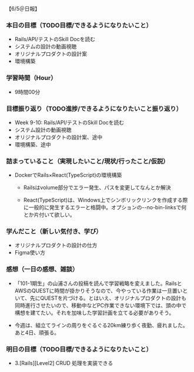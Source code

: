 【6/5＠日報】
### 本日の目標（TODO目標/できるようになりたいこと）
- Rails/API/テストのSkill Docを読む
- システムの設計の動画視聴
- オリジナルプロダクトの設計案
- 環境構築
### 学習時間（Hour）
- 9時間00分
### 目標振り返り（TODO進捗/できるようになりたいこと振り返り）
- Week 9-10: Rails/API/テストのSkill Docを読む
- システム設計の動画視聴
- オリジナルプロダクトの設計案、途中
- 環境構築、途中
### 詰まっていること（実現したいこと/現状/行ったこと/仮説）
- DockerでRails×React(TypeScript)の環境構築

    - Railsはvolume部分でエラー発生、パスを変更してなんとか解決

    - React(TypeScript)は、Windows上でシンボリックリンクを作成する際に一般的に発生するエラーと格闘中。オプションの--no-bin-linksで何とか片付いて欲しい。

### 学んだこと（新しい気付き、学び）
- オリジナルプロダクトの設計の仕方
- Figma使い方

### 感想（一日の感想、雑談）
- 「101-1期生」の山浦さんの投稿を読んで学習戦略を変えました。RailsとAWSのQUESTに時間が掛かりそうなので、今やっている作業は一旦置いといて、先にQUESTを片づける。とはいえ、オリジナルプロダクトの設計も同時進行させたいので、移動中などPC作業できない環境下では、頭の中で構想を建てたい。それを加味した学習計画を立てる必要がありそう。

- 今週は、組立てラインの周りをぐるぐる20km練り歩く夜勤、疲れました。あと4日、頑張る。

### 明日の目標（TODO目標/できるようになりたいこと）
- 3.[Rails][Level2] CRUD 処理を実装できる
